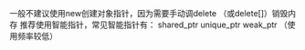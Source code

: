一般不建议使用new创建对象指针，因为需要手动调delete （或delete[]）销毁内存
推荐使用智能指针，常见智能指针有：
shared_ptr
unique_ptr
weak_ptr （使用频率较低）
